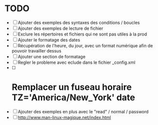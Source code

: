 # TODO

- [ ] Ajouter des exemples des syntaxes des conditions / boucles
- [ ] Ajouter des exemples de lecture de fichier
- [ ] Exclure les répertoires et fichiers qui ne sont pas utiles à la prod
- [ ] Ajouter le formatage des dates
- [ ] Récupération de l'heure, du jour, avec un format numérique afin de pouvoir travailler dessus
- [ ] Ajouter une section de formatage
- [ ] Regler le probleme avec eclude dans le fichier \_config.xml
- [ ] # Remplacer un fuseau horaire TZ='America/New_York' date
- [ ] Ajouter des exemples en plus avec le "read" / normal / password
- [ ] http://www.man-linux-magique.net/index.html
